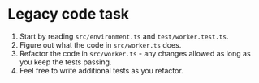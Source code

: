 # Legacy code task

1. Start by reading `src/environment.ts` and `test/worker.test.ts`.
2. Figure out what the code in `src/worker.ts` does.
3. Refactor the code in `src/worker.ts` - any changes allowed as long as you keep the tests passing.
4. Feel free to write additional tests as you refactor.
